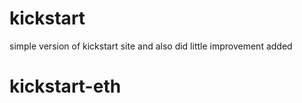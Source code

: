 # kickstart

simple version of kickstart site and also did little improvement added
# kickstart-eth
